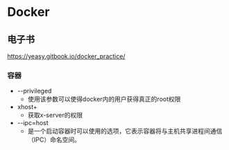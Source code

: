 # Docker

## 电子书

<https://yeasy.gitbook.io/docker_practice/>


### 容器
- --privileged 
    - 使用该参数可以使得docker内的用户获得真正的root权限
- xhost+ 
    - 获取x-server的权限
- --ipc=host 
    - 是一个启动容器时可以使用的选项，它表示容器将与主机共享进程间通信（IPC）命名空间。